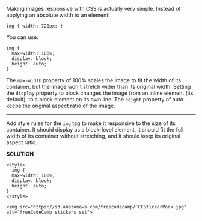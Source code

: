 Making images responsive with CSS is actually very simple. Instead of applying an absolute width to an element:

`img { width: 720px; }`

You can use:
```
img {
  max-width: 100%;
  display: block;
  height: auto;
}
```
The `max-width` property of 100% scales the image to fit the width of its container, but the image won't stretch wider than its original width. Setting the `display` property to block changes the image from an inline element (its default), to a block element on its own line. The `height` property of auto keeps the original aspect ratio of the image.

---

Add style rules for the `img` tag to make it responsive to the size of its container. It should display as a block-level element, it should fit the full width of its container without stretching, and it should keep its original aspect ratio.

**SOLUTION**

```
<style>
  img {
  max-width: 100%;
  display: block;
  height: auto;
}
</style>

<img src="https://s3.amazonaws.com/freecodecamp/FCCStickerPack.jpg" alt="freeCodeCamp stickers set">
```
